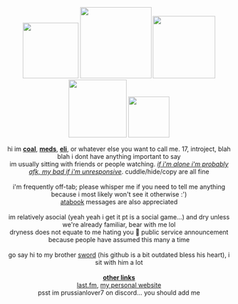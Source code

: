 <p align="center"> <a href="https://phightchibi.carrd.co/"><img src="https://images2.imgbox.com/d3/03/Q7SpO7mF_o.png" width="125px"/></a> <a href="https://phightchibi.carrd.co/"><img src="https://images2.imgbox.com/15/ee/o7bTiqbn_o.png" width="160px"/></a> <a href="https://phightchibi.carrd.co/"><img src="https://images2.imgbox.com/9f/c4/GuBkMNJ7_o.png" width="140px"/></a> <a href="https://phightchibi.carrd.co/"><img src="https://images2.imgbox.com/16/f3/bEJOwE4t_o.png" width="130px"/></a> <a href="https://phightchibi.carrd.co/"><img src="https://images2.imgbox.com/fa/dd/4YgzqxiD_o.png" width="92px"/></a> <br/> </p>

<p align="center"> 
    hi im <ins><b>coal</b></ins>, <ins><b>meds</b></ins>, <ins><b>eli</b></ins>, or whatever else you want to call me. 17, introject, blah blah i dont have anything important to say <br/>
    im usually sitting with friends or people watching. <ins><i>if i'm alone i'm probably afk, my bad if i'm unresponsive</i></ins>. cuddle/hide/copy are all fine <br/> <br/>
    i'm frequently off-tab; please whisper me if you need to tell me anything because i most likely won't see it otherwise :') <br/>
  <a href="https://powderkeg.atabook.org/">atabook</a> messages are also appreciated <br/> <br/>
    im relatively asocial (yeah yeah i get it pt is a social game...) and dry unless we're already familiar, bear with me lol <br/>
  dryness does not equate to me hating you 🙏 public service announcement because people have assumed this many a time <br/> <br/>
  go say hi to my brother <a href="https://github.com/destoncolonthree">sword</a> (his github is a bit outdated bless his heart), i sit with him a lot <br/> <br/>
<ins><b>other links</b></ins> <br/>
    <a href="https://www.last.fm/user/charitybarrel">last.fm</a>, <a href="https://powderkeg.site/">my personal website</a> <br/>
    psst im prussianlover7 on discord... you should add me
</p>
